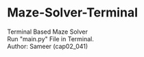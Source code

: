 # Maze-Solver-Terminal
Terminal Based Maze Solver
<br>
Run "main.py" File in Terminal.
<br>
Author: Sameer (cap02_041)
